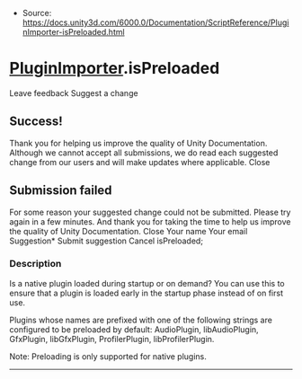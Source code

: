 * Source: https://docs.unity3d.com/6000.0/Documentation/ScriptReference/PluginImporter-isPreloaded.html

#  [PluginImporter](https://docs.unity3d.com/6000.0/Documentation/ScriptReference/PluginImporter.html).isPreloaded
Leave feedback
Suggest a change
## Success!
Thank you for helping us improve the quality of Unity Documentation. Although we cannot accept all submissions, we do read each suggested change from our users and will make updates where applicable.
Close
## Submission failed
For some reason your suggested change could not be submitted. Please <a>try again</a> in a few minutes. And thank you for taking the time to help us improve the quality of Unity Documentation.
Close
Your name Your email Suggestion* Submit suggestion
Cancel
isPreloaded; 
### Description
Is a native plugin loaded during startup or on demand?
You can use this to ensure that a plugin is loaded early in the startup phase instead of on first use.  
  
Plugins whose names are prefixed with one of the following strings are configured to be preloaded by default: AudioPlugin, libAudioPlugin, GfxPlugin, libGfxPlugin, ProfilerPlugin, libProfilerPlugin.  
  
Note: Preloading is only supported for native plugins. 
* * *
